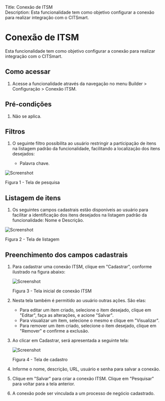 Title: Conexão de ITSM  
Description: Esta funcionalidade tem como objetivo configurar a conexão para realizar integração com o CITSmart.    
# Conexão de ITSM    

Esta funcionalidade tem como objetivo configurar a conexão para realizar integração com o CITSmart.    

## Como acessar

1. Acesse a funcionalidade através da navegação no menu Builder > Configuração > Conexão ITSM.   

## Pré-condições

1. Não se aplica.   

## Filtros

1. O seguinte filtro possibilita ao usuário restringir a participação de itens na listagem padrão da funcionalidade, facilitando a localização dos itens desejados:  
      
      * Palavra chave.  

![Screenshot](images/ITSM-Search.png) 

Figura 1 - Tela de pesquisa     

## Listagem de itens

1. Os seguintes campos cadastrais estão disponíveis ao usuário para facilitar a identificação dos itens desejados na listagem padrão da funcionalidade: Nome e Descrição.   
  
![Screenshot](images/ITSM-Listing.png)

Figura 2 - Tela de listagem     

## Preenchimento dos campos cadastrais

1. Para cadastrar uma conexão ITSM, clique em "Cadastrar", conforme ilustrado na figura abaixo:    

    ![Screenshot](images/ITSM-Filling.png)
    
    Figura 3 - Tela inicial de conexão ITSM   

2. Nesta tela também é permitido ao usuário outras ações. São elas:     

    - Para editar um item criado, selecione o item desejado, clique em "Editar", faça as alterações, e acione "Salvar".    
    - Para visualizar um item, selecione o mesmo e clique em "Visualizar".   
    - Para remover um item criado, selecione o item desejado, clique em "Remover" e confirme a exclusão.  

3. Ao clicar em Cadastrar, será apresentada a seguinte tela:   

    ![Screenshot](images/ITSM-Registration.png)
    
    Figura 4 - Tela de cadastro    

4. Informe o nome, descrição, URL, usuário e senha para salvar a conexão.    
5. Clique em "Salvar" para criar a conexão ITSM. Clique em "Pesquisar" para voltar para a tela anterior.  
6. A conexão pode ser vinculada a um processo de negócio cadastrado.    

<!-- !!! tip "About"
    <b>Updated:</b>17/01/2019 - João Pelles Junior
